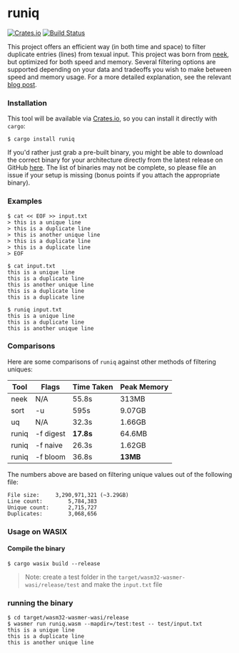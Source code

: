 # runiq

[![Crates.io](https://img.shields.io/crates/v/runiq.svg)](https://crates.io/crates/runiq) [![Build Status](https://img.shields.io/github/actions/workflow/status/whitfin/runiq/rust.yml)](https://github.com/whitfin/runiq/actions)

This project offers an efficient way (in both time and space) to filter duplicate entries (lines) from texual input. This project was born from [neek](https://github.com/whitfin/neek), but optimized for both speed and memory. Several filtering options are supported depending on your data and tradeoffs you wish to make between speed and memory usage. For a more detailed explanation, see the relevant [blog post](https://whitfin.io/filtering-unique-logs-using-rust/).

### Installation

This tool will be available via [Crates.io](https://crates.io/crates/runiq), so you can install it directly with `cargo`:

```shell
$ cargo install runiq
```

If you'd rather just grab a pre-built binary, you might be able to download the correct binary for your architecture directly from the latest release on GitHub [here](https://github.com/whitfin/runiq/releases). The list of binaries may not be complete, so please file an issue if your setup is missing (bonus points if you attach the appropriate binary).

### Examples

```shell
$ cat << EOF >> input.txt
> this is a unique line
> this is a duplicate line
> this is another unique line
> this is a duplicate line
> this is a duplicate line
> EOF

$ cat input.txt
this is a unique line
this is a duplicate line
this is another unique line
this is a duplicate line
this is a duplicate line

$ runiq input.txt
this is a unique line
this is a duplicate line
this is another unique line
```

### Comparisons

Here are some comparisons of `runiq` against other methods of filtering uniques:

| Tool  | Flags     | Time Taken | Peak Memory |
| ----- | --------- | ---------- | ----------- |
| neek  | N/A       | 55.8s      | 313MB       |
| sort  | -u        | 595s       | 9.07GB      |
| uq    | N/A       | 32.3s      | 1.66GB      |
| runiq | -f digest | **17.8s**  | 64.6MB      |
| runiq | -f naive  | 26.3s      | 1.62GB      |
| runiq | -f bloom  | 36.8s      | **13MB**    |

The numbers above are based on filtering unique values out of the following file:

```
File size:     3,290,971,321 (~3.29GB)
Line count:        5,784,383
Unique count:      2,715,727
Duplicates:        3,068,656
```

### Usage on WASIX

#### Compile the binary

```shell
$ cargo wasix build --release
```

> Note: create a test folder in the `target/wasm32-wasmer-wasi/release/test` and make the `input.txt` file

### running the binary

```
$ cd target/wasm32-wasmer-wasi/release
$ wasmer run runiq.wasm --mapdir=/test:test -- test/input.txt
this is a unique line
this is a duplicate line
this is another unique line
```
